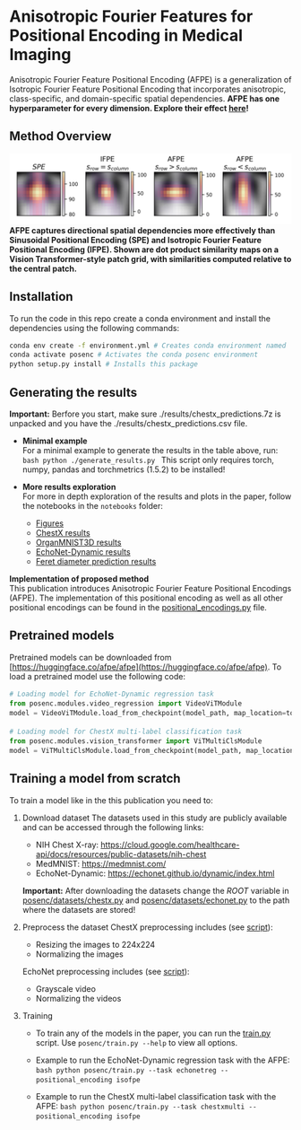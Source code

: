 # Anisotropic Fourier Features for Positional Encoding in Medical Imaging

Anisotropic Fourier Feature Positional Encoding (AFPE) is a generalization of Isotropic Fourier Feature Positional Encoding that incorporates anisotropic, class-specific, and domain-specific spatial dependencies.
**AFPE has one hyperparameter for every dimension. Explore their effect [here](https://nabja.github.io/afpe/)!**

## Method Overview
![figure](./results/iso_pe_comparison_2d_chestx.png)
**AFPE captures directional spatial dependencies more effectively than Sinusoidal Positional Encoding (SPE) and Isotropic Fourier Feature Positional Encoding (IFPE). Shown are dot product similarity maps on a Vision Transformer-style patch grid, with similarities computed relative to the central patch.**

## Installation
To run the code in this repo create a conda environment and install the dependencies using the following commands:
```bash
conda env create -f environment.yml # Creates conda environment named 'posenc'
conda activate posenc # Activates the conda posenc environment
python setup.py install # Installs this package
```

## Generating the results
**Important:** Berfore you start, make sure ./results/chestx_predictions.7z is unpacked and you have the ./results/chestx_predictions.csv file.  

- **Minimal example**  
For a minimal example to generate the results in the table above, run: ```bash python ./generate_results.py ```
This script only requires torch, numpy, pandas and torchmetrics (1.5.2) to be installed!

- **More results exploration**  
For more in depth exploration of the results and plots in the paper, follow the notebooks in the `notebooks` folder:
    - [Figures](notebooks/figures.ipynb)
    - [ChestX results](notebooks/ChestX.ipynb)
    - [OrganMNIST3D results](notebooks/OrganMNIST3D.ipynb)
    - [EchoNet-Dynamic results](notebooks/echonet.ipynb)
    - [Feret diameter prediction results](notebooks/feret_prediction.ipynb)

**Implementation of proposed method**  
This publication introduces Anisotropic Fourier Feature Positional Encodings (AFPE). The implementation of this positional encoding as well as all other positional encodings can be found in the [positional_encodings.py](posenc/nets/positional_encodings.py) file.

## Pretrained models
Pretrained models can be downloaded from [https://huggingface.co/afpe/afpe](https://huggingface.co/afpe/afpe).
To load a pretrained model use the following code:
```python
# Loading model for EchoNet-Dynamic regression task
from posenc.modules.video_regression import VideoViTModule
model = VideoViTModule.load_from_checkpoint(model_path, map_location=torch.device(DEVICE))

# Loading model for ChestX multi-label classification task
from posenc.modules.vision_transformer import ViTMultiClsModule
model = ViTMultiClsModule.load_from_checkpoint(model_path, map_location=torch.device(DEVICE))
```

## Training a model from scratch
To train a model like in the this publication you need to:
1. Download dataset
    The datasets used in this study are publicly available and can be accessed through the following links: 
    - NIH Chest X-ray:  https://cloud.google.com/healthcare-api/docs/resources/public-datasets/nih-chest
    - MedMNIST:  https://medmnist.com/
    - EchoNet-Dynamic:  https://echonet.github.io/dynamic/index.html

    **Important:** After downloading the datasets change the *ROOT* variable in [posenc/datasets/chestx.py](posenc/datasets/chestx.py) and [posenc/datasets/echonet.py](posenc/datasets/echonet.py) to the path where the datasets are stored!

2. Preprocess the dataset
    ChestX preprocessing includes (see [script](posenc/datasets/chestx.py)):
    - Resizing the images to 224x224
    - Normalizing the images

    EchoNet preprocessing includes (see [script](posenc/datasets/echonet.py)):
    - Grayscale video
    - Normalizing the videos

3. Training
    - To train any of the models in the paper, you can run the [train.py](posenc/train.py) script.
    Use ```posenc/train.py --help``` to view all options.

    - Example to run the EchoNet-Dynamic regression task with the AFPE: ```bash python posenc/train.py --task echonetreg --positional_encoding isofpe ```

    - Example to run the ChestX multi-label classification task with the AFPE: ```bash python posenc/train.py --task chestxmulti --positional_encoding isofpe```
